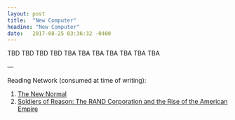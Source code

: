 ```yaml
---
layout: post
title:  "New Computer"
headine: "New Computer"
date:   2017-08-25 03:36:32 -0400
---
```


TBD
TBD
TBD
TBD
TBA
TBA
TBA
TBA
TBA
TBA
TBA

—

Reading Network (consumed at time of writing):

1. [The New Normal](https://www.are.na/edouard-u/the-new-normal)
2. [Soldiers of Reason: The RAND Corporation and the Rise of the American Empire](https://www.are.na/edouard-u/soldiers-of-reason-the-rand-corporation-and-the-rise-of-the-american-empire)